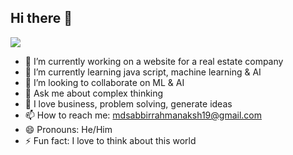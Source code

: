 ## Hi there 👋
![](https://komarev.com/ghpvc/?username=sabbir-the-faaz&color=ff0000)
<!--
**sabbir-the-faaz/sabbir-the-faaz** is a ✨ _special_ ✨ repository because its `README.md` (this file) appears on your GitHub profile.

Here are some ideas to get you started:
-->

- 🔭 I’m currently working on a website for a real estate company
- 🌱 I’m currently learning java script, machine learning & AI
- 👯 I’m looking to collaborate on ML & AI 
- 💬 Ask me about complex thinking
- 🌱 I love business, problem solving, generate ideas
- 📫 How to reach me: mdsabbirrahmanaksh19@gmail.com
- 😄 Pronouns: He/Him
- ⚡ Fun fact: I love to think about this world
